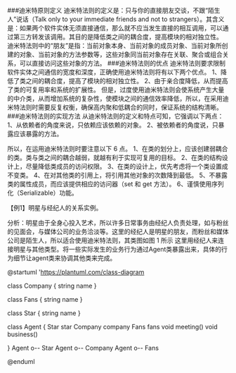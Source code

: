 ###迪米特原则定义
迪米特法则的定义是：只与你的直接朋友交谈，不跟“陌生人”说话（Talk only to your immediate friends and not to strangers）。其含义是：如果两个软件实体无须直接通信，那么就不应当发生直接的相互调用，可以通过第三方转发该调用。其目的是降低类之间的耦合度，提高模块的相对独立性。
迪米特法则中的“朋友”是指：当前对象本身、当前对象的成员对象、当前对象所创建的对象、当前对象的方法参数等，这些对象同当前对象存在关联、聚合或组合关系，可以直接访问这些对象的方法。
###迪米特法则的优点
迪米特法则要求限制软件实体之间通信的宽度和深度，正确使用迪米特法则将有以下两个优点。
1、降低了类之间的耦合度，提高了模块的相对独立性。
2、由于亲合度降低，从而提高了类的可复用率和系统的扩展性。
但是，过度使用迪米特法则会使系统产生大量的中介类，从而增加系统的复杂性，使模块之间的通信效率降低，所以，在采用迪米特法则时需要反复权衡，确保高内聚和低耦合的同时，保证系统的结构清晰。
###迪米特法则的实现方法
从迪米特法则的定义和特点可知，它强调以下两点：
1、从依赖者的角度来说，只依赖应该依赖的对象。
2、被依赖者的角度说，只暴露应该暴露的方法。

所以，在运用迪米特法则时要注意以下 6 点。
1、在类的划分上，应该创建弱耦合的类。类与类之间的耦合越弱，就越有利于实现可复用的目标。
2、在类的结构设计上，尽量降低类成员的访问权限。
3、在类的设计上，优先考虑将一个类设置成不变类。
4、在对其他类的引用上，将引用其他对象的次数降到最低。
5、不暴露类的属性成员，而应该提供相应的访问器（set 和 get 方法）。
6、谨慎使用序列化（Serializable）功能。

【例1】明星与经纪人的关系实例。

分析：明星由于全身心投入艺术，所以许多日常事务由经纪人负责处理，如与粉丝的见面会，与媒体公司的业务洽淡等。这里的经纪人是明星的朋友，而粉丝和媒体公司是陌生人，所以适合使用迪米特法则，其类图如图 1 所示
这里用经纪人来连接明星与其他类型。将一些实际发生的业务行为通过Agent类暴露出来，具体的行为细节让agent类来协调其他类来完成。

@startuml
'https://plantuml.com/class-diagram



class Company {
string name
}

class Fans {
string name
}

class Star {
string name
}

class Agent {
Star star
Company company
Fans fans
void meeting()
void business()

}
Agent o-- Star
Agent o-- Company
Agent o-- Fans

@enduml